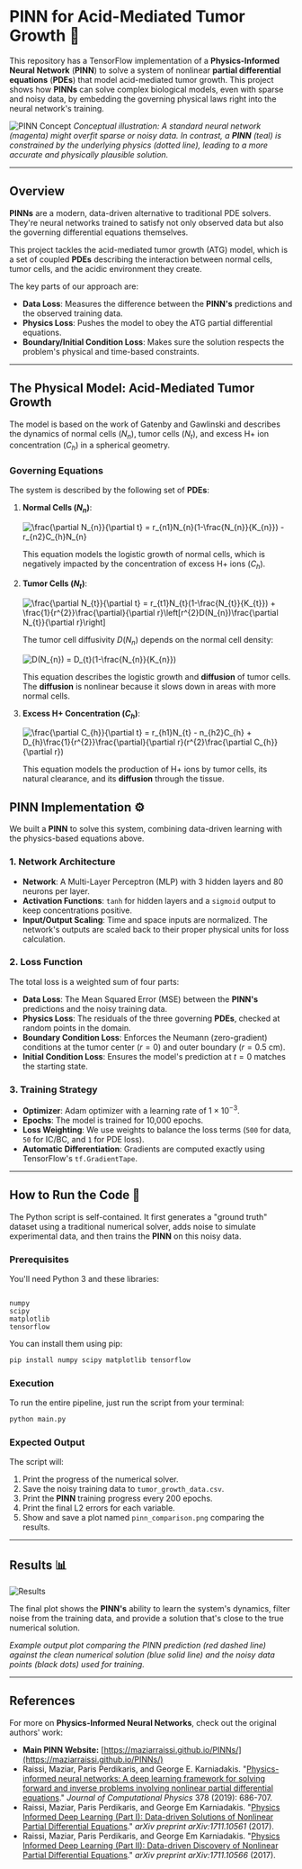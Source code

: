 <style>
  .dark-mode-image { display: none; }
  @media (prefers-color-scheme: dark) {
    .light-mode-image { display: none; }
    .dark-mode-image { display: inline; }
  }
</style>

# PINN for Acid-Mediated Tumor Growth 🧠

This repository has a TensorFlow implementation of a **Physics-Informed Neural Network** (**PINN**) to solve a system of nonlinear **partial differential equations** (**PDEs**) that model acid-mediated tumor growth. This project shows how **PINNs** can solve complex biological models, even with sparse and noisy data, by embedding the governing physical laws right into the neural network's training.

![PINN Concept](./Assets/concept.webp)
_Conceptual illustration: A standard neural network (magenta) might overfit sparse or noisy data. In contrast, a **PINN** (teal) is constrained by the underlying physics (dotted line), leading to a more accurate and physically plausible solution._

---

## Overview

**PINNs** are a modern, data-driven alternative to traditional PDE solvers. They're neural networks trained to satisfy not only observed data but also the governing differential equations themselves.

This project tackles the acid-mediated tumor growth (ATG) model, which is a set of coupled **PDEs** describing the interaction between normal cells, tumor cells, and the acidic environment they create.

The key parts of our approach are:

- **Data Loss**: Measures the difference between the **PINN's** predictions and the observed training data.
- **Physics Loss**: Pushes the model to obey the ATG partial differential equations.
- **Boundary/Initial Condition Loss**: Makes sure the solution respects the problem's physical and time-based constraints.

---

## The Physical Model: Acid-Mediated Tumor Growth

The model is based on the work of Gatenby and Gawlinski and describes the dynamics of normal cells ($N_n$), tumor cells ($N_t$), and excess H+ ion concentration ($C_h$) in a spherical geometry.

### Governing Equations

The system is described by the following set of **PDEs**:

1.  **Normal Cells ($N_n$)**:

    <img class="light-mode-image" src="https://latex.codecogs.com/svg.latex?\frac{\partial&space;N_{n}}{\partial&space;t}&space;=&space;r_{n1}N_{n}(1-\frac{N_{n}}{K_{n}})&space;-&space;r_{n2}C_{h}N_{n}" title="\frac{\partial N_{n}}{\partial t} = r_{n1}N_{n}(1-\frac{N_{n}}{K_{n}}) - r_{n2}C_{h}N_{n}" />
    <img class="dark-mode-image" src="https://latex.codecogs.com/svg.latex?\color{white}\frac{\partial&space;N_{n}}{\partial&space;t}&space;=&space;r_{n1}N_{n}(1-\frac{N_{n}}{K_{n}})&space;-&space;r_{n2}C_{h}N_{n}" title="\frac{\partial N_{n}}{\partial t} = r_{n1}N_{n}(1-\frac{N_{n}}{K_{n}}) - r_{n2}C_{h}N_{n}" />

    This equation models the logistic growth of normal cells, which is negatively impacted by the concentration of excess H+ ions ($C_h$).

2.  **Tumor Cells ($N_t$)**:

    <img class="light-mode-image" src="https://latex.codecogs.com/svg.latex?\frac{\partial&space;N_{t}}{\partial&space;t}&space;=&space;r_{t1}N_{t}(1-\frac{N_{t}}{K_{t}})&space;&plus;&space;\frac{1}{r^{2}}\frac{\partial}{\partial&space;r}\left[r^{2}D(N_{n})\frac{\partial&space;N_{t}}{\partial&space;r}\right]" title="\frac{\partial N_{t}}{\partial t} = r_{t1}N_{t}(1-\frac{N_{t}}{K_{t}}) + \frac{1}{r^{2}}\frac{\partial}{\partial r}\left[r^{2}D(N_{n})\frac{\partial N_{t}}{\partial r}\right]" />
    <img class="dark-mode-image" src="https://latex.codecogs.com/svg.latex?\color{white}\frac{\partial&space;N_{t}}{\partial&space;t}&space;=&space;r_{t1}N_{t}(1-\frac{N_{t}}{K_{t}})&space;&plus;&space;\frac{1}{r^{2}}\frac{\partial}{\partial&space;r}\left[r^{2}D(N_{n})\frac{\partial&space;N_{t}}{\partial&space;r}\right]" title="\frac{\partial N_{t}}{\partial t} = r_{t1}N_{t}(1-\frac{N_{t}}{K_{t}}) + \frac{1}{r^{2}}\frac{\partial}{\partial r}\left[r^{2}D(N_{n})\frac{\partial N_{t}}{\partial r}\right]" />

    The tumor cell diffusivity $D(N_{n})$ depends on the normal cell density:

    <img class="light-mode-image" src="https://latex.codecogs.com/svg.latex?D(N_{n})&space;=&space;D_{t}(1-\frac{N_{n}}{K_{n}})" title="D(N_{n}) = D_{t}(1-\frac{N_{n}}{K_{n}})" />
    <img class="dark-mode-image" src="https://latex.codecogs.com/svg.latex?\color{white}D(N_{n})&space;=&space;D_{t}(1-\frac{N_{n}}{K_{n}})" title="D(N_{n}) = D_{t}(1-\frac{N_{n}}{K_{n}})" />

    This equation describes the logistic growth and **diffusion** of tumor cells. The **diffusion** is nonlinear because it slows down in areas with more normal cells.

3.  **Excess H+ Concentration ($C_h$)**:

    <img class="light-mode-image" src="https://latex.codecogs.com/svg.latex?\frac{\partial&space;C_{h}}{\partial&space;t}&space;=&space;r_{h1}N_{t}&space;-&space;n_{h2}C_{h}&space;&plus;&space;D_{h}\frac{1}{r^{2}}\frac{\partial}{\partial&space;r}(r^{2}\frac{\partial&space;C_{h}}{\partial&space;r})" title="\frac{\partial C_{h}}{\partial t} = r_{h1}N_{t} - n_{h2}C_{h} + D_{h}\frac{1}{r^{2}}\frac{\partial}{\partial r}(r^{2}\frac{\partial C_{h}}{\partial r})" />
    <img class="dark-mode-image" src="https://latex.codecogs.com/svg.latex?\color{white}\frac{\partial&space;C_{h}}{\partial&space;t}&space;=&space;r_{h1}N_{t}&space;-&space;n_{h2}C_{h}&space;&plus;&space;D_{h}\frac{1}{r^{2}}\frac{\partial}{\partial&space;r}(r^{2}\frac{\partial&space;C_{h}}{\partial&space;r})" title="\frac{\partial C_{h}}{\partial t} = r_{h1}N_{t} - n_{h2}C_{h} + D_{h}\frac{1}{r^{2}}\frac{\partial}{\partial r}(r^{2}\frac{\partial C_{h}}{\partial r})" />

    This equation models the production of H+ ions by tumor cells, its natural clearance, and its **diffusion** through the tissue.

## PINN Implementation ⚙️

We built a **PINN** to solve this system, combining data-driven learning with the physics-based equations above.

### 1. Network Architecture

- **Network**: A Multi-Layer Perceptron (MLP) with 3 hidden layers and 80 neurons per layer.
- **Activation Functions**: `tanh` for hidden layers and a `sigmoid` output to keep concentrations positive.
- **Input/Output Scaling**: Time and space inputs are normalized. The network's outputs are scaled back to their proper physical units for loss calculation.

### 2. Loss Function

The total loss is a weighted sum of four parts:

- **Data Loss**: The Mean Squared Error (MSE) between the **PINN's** predictions and the noisy training data.
- **Physics Loss**: The residuals of the three governing **PDEs**, checked at random points in the domain.
- **Boundary Condition Loss**: Enforces the Neumann (zero-gradient) conditions at the tumor center ($r=0$) and outer boundary ($r=0.5$ cm).
- **Initial Condition Loss**: Ensures the model's prediction at $t=0$ matches the starting state.

### 3. Training Strategy

- **Optimizer**: Adam optimizer with a learning rate of $1 \times 10^{-3}$.
- **Epochs**: The model is trained for 10,000 epochs.
- **Loss Weighting**: We use weights to balance the loss terms (`500` for data, `50` for IC/BC, and `1` for PDE loss).
- **Automatic Differentiation**: Gradients are computed exactly using TensorFlow's `tf.GradientTape`.

---

## How to Run the Code 🚀

The Python script is self-contained. It first generates a "ground truth" dataset using a traditional numerical solver, adds noise to simulate experimental data, and then trains the **PINN** on this noisy data.

### Prerequisites

You'll need Python 3 and these libraries:

```

numpy
scipy
matplotlib
tensorflow

```

You can install them using pip:

```bash
pip install numpy scipy matplotlib tensorflow
```

### Execution

To run the entire pipeline, just run the script from your terminal:

```bash
python main.py
```

### Expected Output

The script will:

1.  Print the progress of the numerical solver.
2.  Save the noisy training data to `tumor_growth_data.csv`.
3.  Print the **PINN** training progress every 200 epochs.
4.  Print the final L2 errors for each variable.
5.  Show and save a plot named `pinn_comparison.png` comparing the results.

---

## Results 📊

![Results](./Assets/pinn_comparison.png)

The final plot shows the **PINN's** ability to learn the system's dynamics, filter noise from the training data, and provide a solution that's close to the true numerical solution.

_Example output plot comparing the PINN prediction (red dashed line) against the clean numerical solution (blue solid line) and the noisy data points (black dots) used for training._

---

## References

For more on **Physics-Informed Neural Networks**, check out the original authors' work:

- **Main PINN Website:** [https://maziarraissi.github.io/PINNs/](https://maziarraissi.github.io/PINNs/)
- Raissi, Maziar, Paris Perdikaris, and George E. Karniadakis. "[Physics-informed neural networks: A deep learning framework for solving forward and inverse problems involving nonlinear partial differential equations](https://www.sciencedirect.com/science/article/pii/S0021999118307125)." _Journal of Computational Physics_ 378 (2019): 686-707.
- Raissi, Maziar, Paris Perdikaris, and George Em Karniadakis. "[Physics Informed Deep Learning (Part I): Data-driven Solutions of Nonlinear Partial Differential Equations](https://arxiv.org/abs/1711.10561)." _arXiv preprint arXiv:1711.10561_ (2017).
- Raissi, Maziar, Paris Perdikaris, and George Em Karniadakis. "[Physics Informed Deep Learning (Part II): Data-driven Discovery of Nonlinear Partial Differential Equations](https://arxiv.org/abs/1711.10566)." _arXiv preprint arXiv:1711.10566_ (2017).
